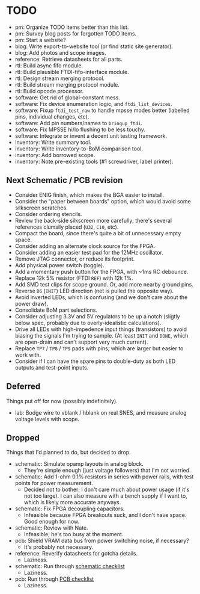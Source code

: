 # TODO

* pm: Organize TODO items better than this list.
* pm: Survey blog posts for forgotten TODO items.
* pm: Start a website?
* blog: Write export-to-website tool (or find static site generator).
* blog: Add photos and scope images.
* reference: Retrieve datasheets for all parts.
* rtl: Build async fifo module.
* rtl: Build plausible FTDI-fifo-interface module.
* rtl: Design stream merging protocol.
* rtl: Build stream merging protocol module.
* rtl: Build opcode processor.
* software: Get rid of global-constant mess.
* software: Fix device enumeration logic, and `ftdi_list_devices`.
* software: Fixup `ftdi_test_raw` to handle mpsse modes better (labelled pins, individual changes, etc).
* software: Add pin numbers/names to `bringup_ftdi`.
* software: Fix MPSSE hi/lo flushing to be less touchy.
* software: Integrate or invent a decent unit testing framework.
* inventory: Write summary tool.
* inventory: Write inventory-to-BoM comparison tool.
* inventory: Add borrowed scope.
* inventory: Note pre-existing tools (#1 screwdriver, label printer).

## Next Schematic / PCB revision

* Consider ENIG finish, which makes the BGA easier to install.
* Consider the "paper between boards" option, which would avoid some silkscreen scratches.
* Consider ordering stencils.
* Review the back-side silkscreen more carefully; there's several references clumsily placed (`U32`, `C10`, etc).
* Compact the board, since there's quite a bit of unnecessary empty space.
* Consider adding an alternate clock source for the FPGA.
* Consider adding an easier test pad for the 12MHz oscillator.
* Remove JTAG connector, or reduce its footprint.
* Add physical power switch (toggle).
* Add a momentary push button for the FPGA, with ~1ms RC debounce.
* Replace 12k 5% resistor (FTDI `REF`) with 12k 1%.
* Add SMD test clips for scope ground.  Or, add more nearby ground pins.
* Reverse `D6` (`INIT`) LED direction (net is pulled the opposite way).
* Avoid inverted LEDs, which is confusing (and we don't care about the power draw).
* Consolidate BoM part selections.
* Consider adjusting 3.3V and 5V regulators to be up a notch (sligtly below spec, probably due to overly-idealistic calculations).
* Drive all LEDs with high-impedence input things (transistors) to avoid biasing the signals I'm trying to sample.  (At least `INIT` and `DONE`, which are open-drain and can't support very much current).
* Replace `TP7` / `TP8` / `TP9` pads with pins, which are larger but easier to work with.
* Consider if I can have the spare pins to double-duty as both LED outputs and test-point inputs.

## Deferred

Things put off for now (possibly indefinitely).

* lab: Bodge wire to vblank / hblank on real SNES, and measure analog voltage levels with scope.

## Dropped

Things that I'd planned to do, but decided to drop.

* schematic: Simulate opamp layouts in analog block.
  * They're simple enough (just voltage followers) that I'm not worried.
* schematic: Add 1-ohm 0.1% resistors in series with power rails, with test points for power measurement.
  * Decided not to bother; I don't care much about power usage (if it's not too large). I can also measure with a bench supply if I want to, which is likely more accurate anyways.
* schematic: Fix FPGA decoupling capacitors.
  * Infeasible because FPGA breakouts suck, and I don't have space.  Good enough for now.
* schematic: Review with Nate.
  * Infeasible; he's too busy at the moment.
* pcb: Shield VRAM data bus from power switching noise, if necessary?
  * It's probably not necessary.
* reference: Reverify datasheets for gotcha details.
  * Laziness.
* schematic: Run through [schematic checklist](https://github.com/azonenberg/pcb-checklist/blob/master/schematic-checklist.md)
  * Laziness.
* pcb: Run through [PCB checklist](https://github.com/azonenberg/pcb-checklist/blob/master/layout-checklist.md)
  * Laziness.
